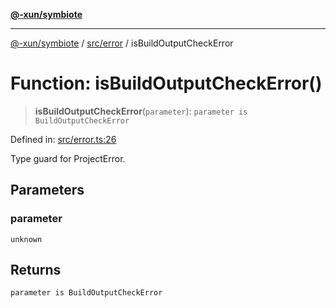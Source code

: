 [**@-xun/symbiote**](../../../README.md)

***

[@-xun/symbiote](../../../README.md) / [src/error](../README.md) / isBuildOutputCheckError

# Function: isBuildOutputCheckError()

> **isBuildOutputCheckError**(`parameter`): `parameter is BuildOutputCheckError`

Defined in: [src/error.ts:26](https://github.com/Xunnamius/symbiote/blob/cdafea2baa38b239d5977b443b3a3091b1a1c2e6/src/error.ts#L26)

Type guard for ProjectError.

## Parameters

### parameter

`unknown`

## Returns

`parameter is BuildOutputCheckError`
